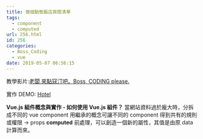 ```yaml
---
title: 做個動態飯店房間清單
tags:
  - component
  - computed
url: 256.html
id: 256
categories:
  - Boss_Coding
  - vue
date: 2019-05-07 06:56:15
---
```


教學影片:[老闆,來點寇汀吧。Boss, CODING please.](https://www.youtube.com/channel/UCHX_XMhPrtvOmgGOnA2eTmA)

實作 DEMO: [Hotel](https://codepen.io/ShirleyHsieh/pen/bJPboe)

**Vue.js 組件概念與實作 - 如何使用 Vue.js 組件？** 當網站資料過於龐大時，分拆成不同的 vue component 用繼承的概念可讓不同的 component 得到共有的規則或權限 → props
**computed** 前處理，可以創造一個新的屬性，其值是由原 data 計算而來。
